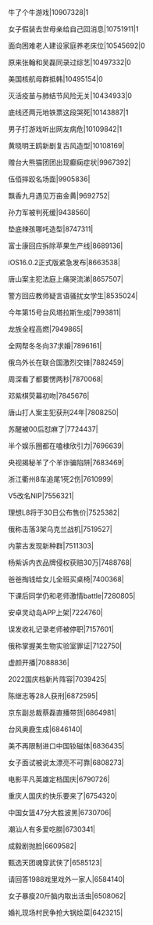 牛了个牛游戏|10907328|1

女子假装去世母亲给自己回消息|10751911|1

面向困难老人建设家庭养老床位|10545692|0

原来张翰和吴磊同录过综艺|10497332|0

美国核航母群抵韩|10495154|0

灭活疫苗与肺结节风险无关|10434933|0

底线还两元地铁票这段哭死|10143887|1

男子打游戏听出网友病危|10109842|1

黄晓明王鸥新剧复古风造型|10108169|

赠台大熊猫团团出现癫痫症状|9967392|

伍佰摔跤名场面|9905836|

飘香九月遇见万亩金黄|9692752|

孙力军被判死缓|9438560|

垫底辣孩哪吒造型|8747311|

富士康回应拆除苹果生产线|8689136|

iOS16.0.2正式版紧急发布|8663538|

唐山案主犯法庭上痛哭流涕|8657507|

警方回应教师疑言语骚扰女学生|8535024|

今年第15号台风塔拉斯生成|7993811|

龙族全程高燃|7949865|

全网帮冬冬向37求婚|7896161|

俄乌外长在联合国激烈交锋|7882459|

周深看了都要愣两秒|7870068|

邓紫棋荧幕初吻|7845676|

唐山打人案主犯获刑24年|7808250|

苏醒被00后怼麻了|7724437|

半个娱乐圈都在嗑棣欣引力|7696639|

央视揭秘羊了个羊诈骗陷阱|7683469|

浙江衢州8车追尾1死2伤|7610999|

V5改名NIP|7556321|

理想L8将于30日公布售价|7525382|

俄称击落3架乌克兰战机|7519527|

内蒙古发现新种群|7511303|

杨紫诉内衣品牌侵权获赔30万|7488768|

爸爸掏钱给女儿全班买桌椅|7400368|

下课后同学仍和老师激情battle|7280805|

安卓灵动岛APP上架|7224760|

误发收礼记录老师被停职|7157601|

俄称掌握美生物实验室罪证|7122750|

虚颜开播|7088836|

2022国庆档新片阵容|7039425|

陈继志等28人获刑|6872595|

京东副总裁蔡磊直播带货|6864981|

台风奥鹿生成|6846140|

美不再限制进口中国钕磁体|6836435|

女子面试被说太漂亮不可靠|6808273|

电影平凡英雄定档国庆|6790726|

重庆人国庆的快乐要来了|6754320|

中国女篮47分大胜波黑|6730706|

潮汕人有多爱吃朥|6730341|

成毅剧抛脸|6609582|

甄选天团魂穿武侠了|6585123|

请回答1988戏里戏外一家人|6584140|

女子暴瘦20斤脑内取出活虫|6508062|

婚礼现场村民争抢大锅烩菜|6423215|

